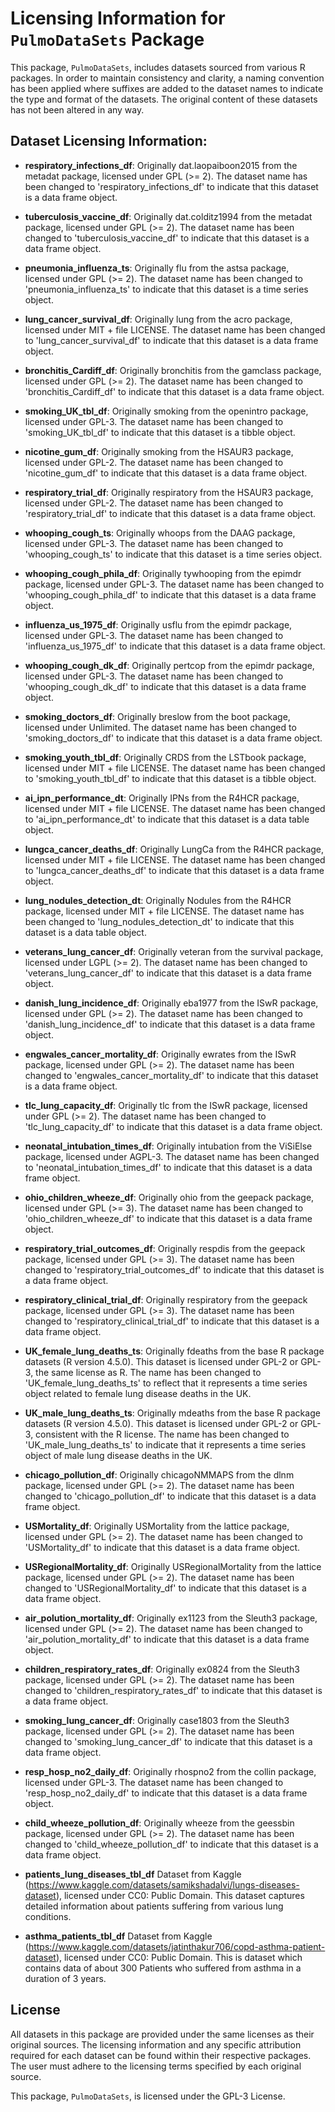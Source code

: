# Licensing Information for `PulmoDataSets` Package

This package, `PulmoDataSets`, includes datasets sourced from various R packages. In order to maintain consistency and clarity, a naming convention has been applied where suffixes are added to the dataset names to indicate the type and format of the datasets. The original content of these datasets has not been altered in any way.

## Dataset Licensing Information:

- **respiratory_infections_df**: 
  Originally dat.laopaiboon2015 from the metadat package, licensed under GPL (>= 2). The dataset name has been changed to 'respiratory_infections_df' to indicate that this dataset is a data frame object.

- **tuberculosis_vaccine_df**: 
  Originally dat.colditz1994 from the metadat package, licensed under GPL (>= 2). The dataset name has been changed to 'tuberculosis_vaccine_df' to indicate that this dataset is a data frame object.    

- **pneumonia_influenza_ts**:
  Originally flu from the astsa package, licensed under GPL (>= 2). The dataset name has been changed to 'pneumonia_influenza_ts' to indicate that this dataset is a time series object.

- **lung_cancer_survival_df**: 
  Originally lung from the acro package, licensed under MIT + file LICENSE. The dataset name has been changed to 'lung_cancer_survival_df' to indicate that this dataset is a data frame object.   

- **bronchitis_Cardiff_df**: 
  Originally bronchitis from the gamclass package, licensed under GPL (>= 2). The dataset name has been changed to 'bronchitis_Cardiff_df' to indicate that this dataset is a data frame object.   

- **smoking_UK_tbl_df**: 
  Originally smoking from the openintro package, licensed under GPL-3. The dataset name has been changed to 'smoking_UK_tbl_df' to indicate that this dataset is a tibble object.   

- **nicotine_gum_df**: 
  Originally smoking from the HSAUR3 package, licensed under GPL-2. The dataset name has been changed to 'nicotine_gum_df' to indicate that this dataset is a data frame object.   

- **respiratory_trial_df**: 
  Originally respiratory from the HSAUR3 package, licensed under GPL-2. The dataset name has been changed to 'respiratory_trial_df' to indicate that this dataset is a data frame object.   

- **whooping_cough_ts**: 
  Originally whoops from the DAAG package, licensed under GPL-3. The dataset name has been changed to 'whooping_cough_ts' to indicate that this dataset is a time series object.  

- **whooping_cough_phila_df**: 
  Originally tywhooping from the epimdr package, licensed under GPL-3. The dataset name has been changed to 'whooping_cough_phila_df' to indicate that this dataset is a data frame object.  

- **influenza_us_1975_df**: 
  Originally usflu from the epimdr package, licensed under GPL-3. The dataset name has been changed to 'influenza_us_1975_df' to indicate that this dataset is a data frame object.  

- **whooping_cough_dk_df**: 
  Originally pertcop from the epimdr package, licensed under GPL-3. The dataset name has been changed to 'whooping_cough_dk_df' to indicate that this dataset is a data frame object.   

- **smoking_doctors_df**: 
  Originally breslow from the boot package, licensed under Unlimited. The dataset name has been changed to 'smoking_doctors_df' to indicate that this dataset is a data frame object.   

- **smoking_youth_tbl_df**: 
  Originally CRDS from the LSTbook package, licensed under MIT + file LICENSE. The dataset name has been changed to 'smoking_youth_tbl_df' to indicate that this dataset is a tibble object.   

- **ai_ipn_performance_dt**: 
  Originally IPNs from the R4HCR package, licensed under MIT + file LICENSE. The dataset name has been changed to 'ai_ipn_performance_dt' to indicate that this dataset is a data table object.   

- **lungca_cancer_deaths_df**: 
  Originally LungCa from the R4HCR package, licensed under MIT + file LICENSE. The dataset name has been changed to 'lungca_cancer_deaths_df' to indicate that this dataset is a data frame object.   

- **lung_nodules_detection_dt**: 
  Originally Nodules from the R4HCR package, licensed under MIT + file LICENSE. The dataset name has been changed to 'lung_nodules_detection_dt' to indicate that this dataset is a data table object.  

- **veterans_lung_cancer_df**: 
  Originally veteran from the survival package, licensed under LGPL (>= 2). The dataset name has been changed to 'veterans_lung_cancer_df' to indicate that this dataset is a data frame object.  

- **danish_lung_incidence_df**: 
  Originally eba1977 from the ISwR package, licensed under GPL (>= 2). The dataset name has been changed to 'danish_lung_incidence_df' to indicate that this dataset is a  data frame object.   

- **engwales_cancer_mortality_df**: 
  Originally ewrates from the ISwR package, licensed under GPL (>= 2). The dataset name has been changed to 'engwales_cancer_mortality_df' to indicate that this dataset is a data frame object.   

- **tlc_lung_capacity_df**: 
  Originally tlc from the ISwR package, licensed under GPL (>= 2). The dataset name has been changed to 'tlc_lung_capacity_df' to indicate that this dataset is a data frame object.   

- **neonatal_intubation_times_df**: 
  Originally intubation from the ViSiElse package, licensed under AGPL-3. The dataset name has been changed to 'neonatal_intubation_times_df' to indicate that this dataset is a data frame object.  

- **ohio_children_wheeze_df**: 
  Originally ohio from the geepack package, licensed under GPL (>= 3). The dataset name has been changed to 'ohio_children_wheeze_df' to indicate that this dataset is a data frame object.   

- **respiratory_trial_outcomes_df**: 
  Originally respdis from the geepack package, licensed under GPL (>= 3). The dataset name has been changed to 'respiratory_trial_outcomes_df' to indicate that this dataset is a data frame object.   

- **respiratory_clinical_trial_df**: 
  Originally respiratory from the geepack package, licensed under GPL (>= 3). The dataset name has been changed to 'respiratory_clinical_trial_df' to indicate that this dataset is a data frame object. 

- **UK_female_lung_deaths_ts**: 
  Originally fdeaths from the base R package datasets (R version 4.5.0). This dataset is licensed under GPL-2 or GPL-3, the same license as R. The name has been changed to 'UK_female_lung_deaths_ts' to reflect that it represents a time series object related to female lung disease deaths in the UK. 

- **UK_male_lung_deaths_ts**: 
  Originally mdeaths from the base R package datasets (R version 4.5.0). This dataset is licensed under GPL-2 or GPL-3, consistent with the R license. The name has been changed to 'UK_male_lung_deaths_ts' to indicate that it represents a time series object of male lung disease deaths in the UK. 

- **chicago_pollution_df**: 
  Originally chicagoNMMAPS from the dlnm package, licensed under GPL (>= 2). The dataset name has been changed to 'chicago_pollution_df' to indicate that this dataset is a data frame object. 

- **USMortality_df**: 
  Originally USMortality from the lattice package, licensed under GPL (>= 2). The dataset name has been changed to 'USMortality_df' to indicate that this dataset is a data frame object. 

- **USRegionalMortality_df**: 
  Originally USRegionalMortality from the lattice package, licensed under GPL (>= 2). The dataset name has been changed to 'USRegionalMortality_df' to indicate that this dataset is a data frame object. 

- **air_polution_mortality_df**: 
  Originally ex1123 from the Sleuth3 package, licensed under GPL (>= 2). The dataset name has been changed to 'air_polution_mortality_df' to indicate that this dataset is a data frame object. 

- **children_respiratory_rates_df**: 
  Originally ex0824 from the Sleuth3 package, licensed under GPL (>= 2). The dataset name has been changed to 'children_respiratory_rates_df' to indicate that this dataset is a data frame object. 

- **smoking_lung_cancer_df**: 
  Originally case1803 from the Sleuth3 package, licensed under GPL (>= 2). The dataset name has been changed to 'smoking_lung_cancer_df' to indicate that this dataset is a data frame object. 

- **resp_hosp_no2_daily_df**: 
  Originally rhospno2 from the collin package, licensed under GPL-3. The dataset name has been changed to 'resp_hosp_no2_daily_df' to indicate that this dataset is a data frame object. 

- **child_wheeze_pollution_df**: 
  Originally wheeze from the geessbin package, licensed under GPL (>= 2). The dataset name has been changed to 'child_wheeze_pollution_df' to indicate that this dataset is a data frame object. 

- **patients_lung_diseases_tbl_df**
  Dataset from Kaggle (https://www.kaggle.com/datasets/samikshadalvi/lungs-diseases-dataset), licensed under CC0: Public Domain. This dataset captures detailed information about patients suffering from various lung conditions.

- **asthma_patients_tbl_df**
  Dataset from Kaggle (https://www.kaggle.com/datasets/jatinthakur706/copd-asthma-patient-dataset), licensed under CC0: Public Domain. This is dataset which contains data of about 300 Patients who suffered from asthma in a duration of 3 years.


## License

All datasets in this package are provided under the same licenses as their original sources. The licensing information and any specific attribution required for each dataset can be found within their respective packages. The user must adhere to the licensing terms specified by each original source.

This package, `PulmoDataSets`, is licensed under the GPL-3 License.
